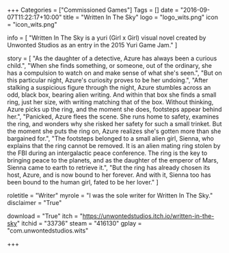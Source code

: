 +++
Categories = ["Commissioned Games"]
Tags = []
date = "2016-09-07T11:22:17+10:00"
title = "Written In The Sky"
logo = "logo_wits.png"
icon = "icon_wits.png"

info = [
	"Written In The Sky is a yuri (Girl x Girl) visual novel created by Unwonted Studios as an entry in the 2015 Yuri Game Jam."
]

story = [
	"As the daughter of a detective, Azure has always been a curious child.",
	"When she finds something, or someone, out of the ordinary, she has a compulsion to watch on and make sense of what she's seen.",
	"But on this particular night, Azure's curiosity proves to be her undoing.",
	"After stalking a suspicious figure through the night, Azure stumbles across an odd, black box, bearing alien writing. And within that box she finds a small ring, just her size, with writing matching that of the box. Without thinking, Azure picks up the ring, and the moment she does, footsteps appear behind her.",
	"Panicked, Azure flees the scene. She runs home to safety, examines the ring, and wonders why she risked her safety for such a small trinket. But the moment she puts the ring on, Azure realizes she's gotten more than she bargained for.",
	"The footsteps belonged to a small alien girl, Sienna, who explains that the ring cannot be removed. It is an alien mating ring stolen by the FBI during an intergalactic peace conference. The ring is the key to bringing peace to the planets, and as the daughter of the emperor of Mars, Sienna came to earth to retrieve it.",
	"But the ring has already chosen its host, Azure, and is now bound to her forever. And with it, Sienna too has been bound to the human girl, fated to be her lover."
]

roletitle = "Writer"
myrole = "I was the sole writer for Written In The Sky."
disclaimer = "True"

download = "True"
itch = "https://unwontedstudios.itch.io/written-in-the-sky"
itchid = "33736"
steam = "416130"
gplay = "com.unwontedstudios.wits"

+++